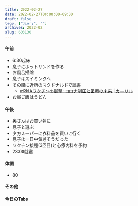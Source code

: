 ```yaml
---
title: 2022-02-27
date: 2022-02-27T00:00:00+09:00
draft: false
tags: ["diary", ""]
archives: 2022-02
slug: 633130
---
```

#### 午前
- 6:30起床
- 息子にホットサンドを作る
- お風呂掃除
- 息子はスイミングへ
- その間に近所のマクドナルドで読書
  - [mRNAワクチンの衝撃: コロナ制圧と医療の未来 | カーリル](https://calil.jp/book/4152100753)
- お昼ご飯はうどん
#### 午後
- 奥さんはお買い物に
- 息子と遊ぶ
- 夕方スーパーに衣料品を買いに行く
- 息子は一日中気怠そうだった
- ワクチン接種(3回目)と心療内科を予約
- 23:00就寝
#### 体調
- 80
#### その他
#### 今日のTabs